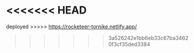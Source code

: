 <<<<<<< HEAD
=======
deployed  >>>>> https://rocketeer-tornike.netlify.app/
>>>>>>> 3a526242e1bb6eb33c67ba34620f3cf35ded3384
